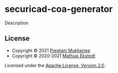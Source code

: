# securicad-coa-generator

Description

## License

* Copyright © 2021 [Preetam Mukherjee](mailto:preetam@kth.se)
* Copyright © 2020-2021 [Mathias Ekstedt](mailto:mekstedt@kth.se)

Licensed under the [Apache License, Version 2.0](https://www.apache.org/licenses/LICENSE-2.0).
